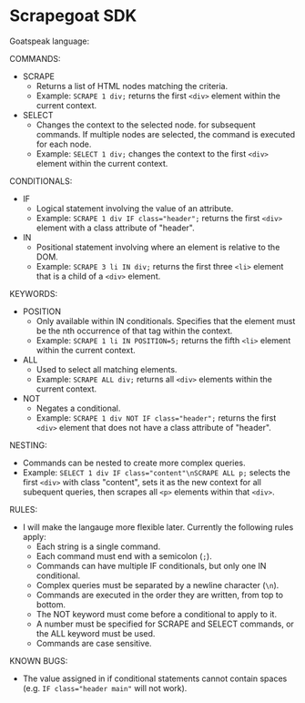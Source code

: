 # Scrapegoat SDK

Goatspeak language:

COMMANDS:

- SCRAPE
  - Returns a list of HTML nodes matching the criteria.
  - Example: `SCRAPE 1 div;` returns the first `<div>` element within the current context.
- SELECT
  - Changes the context to the selected node. for subsequent commands. If multiple nodes are selected, the command is executed for each node.
  - Example: `SELECT 1 div;` changes the context to the first `<div>` element within the current context.

CONDITIONALS:

- IF
  - Logical statement involving the value of an attribute.
  - Example: `SCRAPE 1 div IF class="header";` returns the first `<div>` element with a class attribute of "header".
- IN
  - Positional statement involving where an element is relative to the DOM.
  - Example: `SCRAPE 3 li IN div;` returns the first three `<li>` element that is a child of a `<div>` element.

KEYWORDS:

- POSITION
  - Only available within IN conditionals. Specifies that the element must be the nth occurrence of that tag within the context.
  - Example: `SCRAPE 1 li IN POSITION=5;` returns the fifth `<li>` element within the current context.
- ALL
  - Used to select all matching elements.
  - Example: `SCRAPE ALL div;` returns all `<div>` elements within the current context.
- NOT
  - Negates a conditional.
  - Example: `SCRAPE 1 div NOT IF class="header";` returns the first `<div>` element that does not have a class attribute of "header".

NESTING:

- Commands can be nested to create more complex queries.
- Example: `SELECT 1 div IF class="content"\nSCRAPE ALL p;` selects the first `<div>` with class "content", sets it as the new context for all subequent queries, then scrapes all `<p>` elements within that `<div>`.

RULES:

- I will make the langauge more flexible later. Currently the following rules apply:
  - Each string is a single command.
  - Each command must end with a semicolon (`;`).
  - Commands can have multiple IF conditionals, but only one IN conditional.
  - Complex queries must be separated by a newline character (`\n`).
  - Commands are executed in the order they are written, from top to bottom.
  - The NOT keyword must come before a conditional to apply to it.
  - A number must be specified for SCRAPE and SELECT commands, or the ALL keyword must be used.
  - Commands are case sensitive.

KNOWN BUGS:

- The value assigned in if conditional statements cannot contain spaces (e.g. `IF class="header main"` will not work).
